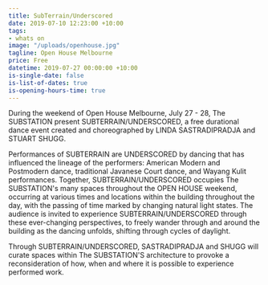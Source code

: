 ```yaml
---
title: SubTerrain/Underscored
date: 2019-07-10 12:23:00 +10:00
tags:
- whats on
image: "/uploads/openhouse.jpg"
tagline: Open House Melbourne
price: Free
datetime: 2019-07-27 00:00:00 +10:00
is-single-date: false
is-list-of-dates: true
is-opening-hours-time: true
---
```


During the weekend of Open House Melbourne, July 27 - 28, The SUBSTATION present SUBTERRAIN/UNDERSCORED, a free durational dance event created and choreographed by LINDA SASTRADIPRADJA and STUART SHUGG. 

Performances of SUBTERRAIN are UNDERSCORED by dancing that has influenced the lineage of the performers: American Modern and Postmodern dance, traditional Javanese Court dance, and Wayang Kulit performances.
Together, SUBTERRAIN/UNDERSCORED occupies The SUBSTATION's many spaces throughout the OPEN HOUSE weekend, occurring at various times and locations within the building throughout the day, with the passing of time marked by changing natural light states. The audience is invited to experience SUBTERRAIN/UNDERSCORED through these ever-changing perspectives, to freely wander through and around the building as the dancing unfolds, shifting through cycles of daylight.  

Through SUBTERRAIN/UNDERSCORED, SASTRADIPRADJA and  SHUGG will curate spaces within The SUBSTATION'S architecture to provoke a reconsideration of how, when and where it is possible to experience performed work.